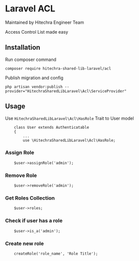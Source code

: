 # Laravel ACL

Maintained by Hitechra Engineer Team

Access Control List made easy

## Installation

Run composer command

`composer require hitechra-shared-lib-laravel/acl`

Publish migration and config

`php artisan vendor:publish --provider="HitechraSharedLibLaravel\Acl\ServiceProvider"`

## Usage

Use `HitechraSharedLibLaravel\Acl\HasRole` Trait to User model

```
    class User extends Authenticatable
    {
        ...
        use \HitechraSharedLibLaravel\Acl\HasRole;
```

### Assign Role
```
    $user->assignRole('admin');
```

### Remove Role
```
    $user->removeRole('admin');
```

### Get Roles Collection
```
    $user->roles;
```

### Check if user has a role
```
    $user->is_a('admin');
```

### Create new role
```
    createRole('role_name', 'Role Title');
```
